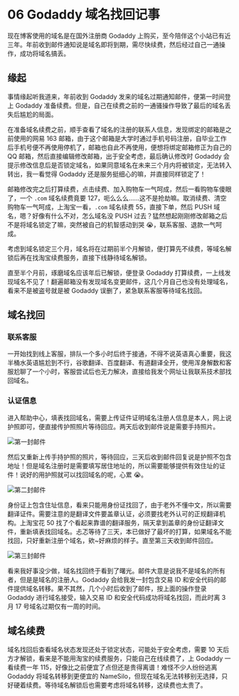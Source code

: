 # 06 Godaddy 域名找回记事

现在博客使用的域名是在国外注册商 Godaddy 上购买，至今陪伴这个小站已有近三年。年前收到邮件通知说是域名即将到期，需尽快续费，然后经过自己一通操作，成功将域名搞丢。

## 缘起

事情缘起听我道来，年前收到 Godaddy 发来的域名过期通知邮件，便第一时间登上 Godaddy 准备续费。但是，自己在续费之前的一通骚操作导致了最后的域名丢失后尴尬的局面。

在准备域名续费之前，顺手查看了域名的注册的联系人信息，发现绑定的邮箱是之前使用的网易 163 邮箱，由于这个邮箱是大学时通过手机号码注册，自毕业工作后手机号便不再使用停机了，邮箱也自此不再使用，便想将绑定邮箱修正为自己的 QQ 邮箱，然后直接编辑修改邮箱，出于安全考虑，最后确认修改时 Godaddy 会提示修改信息后是否锁定域名，如果同意域名在未来三个月内将被锁定，无法转入转出，我一看觉得 Godaddy 还是服务挺细心的嘛，并直接同样锁定了！

邮箱修改完之后打算续费，点击续费、加入购物车一气呵成，然后一看购物车傻眼了，一个 `.com` 域名续费竟要 127，呃么么么……这不是抢劫嘛。取消续费、清空购物车一气呵成，上淘宝一看，`.com` 域名续费 55，直接下单，然后 PUSH 域名，嗯？好像有什么不对，怎么域名没 PUSH 过去？猛然想起刚刚修改邮箱之后不是将域名锁定了嘛，突然被自己的机智感动到哭 😭，联系客服、退款一气呵成。

考虑到域名锁定三个月，域名将在过期前半个月解锁，便打算先不续费，等域名解锁后再在找淘宝续费服务，直接下线静待域名解锁。

直至半个月前，琢磨域名应该年后已解锁，便登录 Godaddy 打算续费，一上线发现域名不见了！翻遍邮箱没有发现域名变更邮件，这几个月自己也没有处理域名，看来不是被盗号就是被 Godaddy 误删了，紧急联系客服等待域名找回。

## 域名找回

### 联系客服

一开始找到线上客服，排队一个多小时后终于接通，不得不说英语真心重要，我这半桶水英语尴尬到不行，谷歌翻译、百度翻译、有道翻译全开，使用浑身解数和客服尬聊了一个小时，客服尝试后也无力解决，直接给我发个网址让我联系技术部找回域名。

### 认证信息

进入帮助中心，填表找回域名，需要上传证件证明域名注册人信息是本人，网上说护照即可，便直接传护照照片等待回应。两天后收到邮件说是需要手持照片。

![&#x7B2C;&#x4E00;&#x5C01;&#x90AE;&#x4EF6;](https://chanshiyu.com/poi/2019/Godaddy_邮件1.png)

然后又重新上传手持护照的照片，等待回应，三天后收到邮件回复说是护照不包含地址！但是域名注册时是需要填写居住地址的，所以需要能够提供有效住址的证件！说好的用护照就可以找回域名的呢，心累 😭。

![&#x7B2C;&#x4E8C;&#x5C01;&#x90AE;&#x4EF6;](https://chanshiyu.com/poi/2019/Godaddy_邮件2.png)

身份证上包含住址信息，看来只能用身份证找回了，由于老外不懂中文，所以需要翻译证件。需要注意的是翻译文件要盖章认证，必须要找老外认可的正规翻译机构。上淘宝花 50 找了个看起来靠谱的翻译服务，隔天拿到盖章的身份证翻译文件，重新填表找回域名。忐忑等待了三天，本已做好了最坏的打算，如果域名不能找回，只好重新注册个域名，欸~好麻烦的样子。直至第三天收到邮件回应。

![&#x7B2C;&#x4E09;&#x5C01;&#x90AE;&#x4EF6;](https://chanshiyu.com/poi/2019/Godaddy_邮件3.png)

看来我好事没少做，域名找回终于看到了曙光。邮件大意是说我不是域名的所有者，但是是域名的注册人。Godaddy 会给我发一封包含交易 ID 和安全代码的邮件提供域名转移。果不其然，几个小时后收到了邮件，按上面的操作登录 Godaddy 进行域名接受，输入交易 ID 和安全代码成功将域名找回，而此时离 3 月 17 号域名过期仅有一周的时间。

## 域名续费

域名找回后查看域名状态发现还处于锁定状态，可能处于安全考虑，需要 10 天后方才解锁，看来是不能用淘宝的续费服务，只能自己在线续费了，上 Godaddy 一看续费一年 115，好像比之前便宜了点但还是贵得离谱！难怪不少人纷纷逃离 Godaddy 将域名转移到更便宜的 NameSilo，但现在域名无法转移别无选择，只好硬着续费。等待域名解锁后也需要考虑将域名转移，这续费也太贵了。


